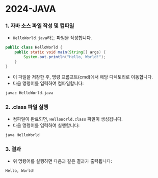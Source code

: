 # 2024-JAVA
### 1. 자바 소스 파일 작성 및 컴파일
- `HelloWorld.java`라는 파일을 작성합니다.

```java
public class HelloWorld {
    public static void main(String[] args) {
        System.out.println("Hello, World!");
    }
}
```

- 이 파일을 저장한 후, 명령 프롬프트(cmd)에서 해당 디렉토리로 이동합니다.
- 다음 명령어를 입력하여 컴파일합니다:

```bash
javac HelloWorld.java
```
### 2. .class 파일 실행

- 컴파일이 완료되면, `HelloWorld.class` 파일이 생성됩니다.
- 다음 명령어를 입력하여 실행합니다:

```bash
java HelloWorld
```

### 3. 결과

- 위 명령어를 실행하면 다음과 같은 결과가 출력됩니다:

```bash
Hello, World!
```
